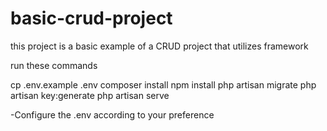 # basic-crud-project
this project is a basic example of a CRUD project that utilizes framework


run these commands

cp .env.example .env
composer install
npm install
php artisan migrate
php artisan key:generate
php artisan serve

-Configure the .env according to your preference
